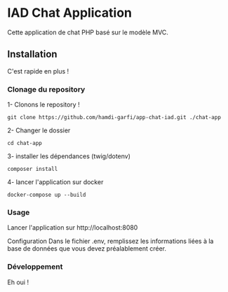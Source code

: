 # IAD Chat Application 
Cette application de chat PHP basé sur le modèle MVC.

## Installation
C'est rapide en plus !

### Clonage du repository
1- Clonons le repository !

```
git clone https://github.com/hamdi-garfi/app-chat-iad.git ./chat-app
```
2- Changer le dossier
```
cd chat-app
```

3- installer les dépendances (twig/dotenv)
```
composer install 
```

4- lancer l'application sur docker
```
docker-compose up --build
```
### Usage
Lancer l'application sur http://localhost:8080


Configuration
Dans le fichier .env, remplissez les informations liées à la base de données que vous devez préalablement créer.

### Développement
Eh oui !
